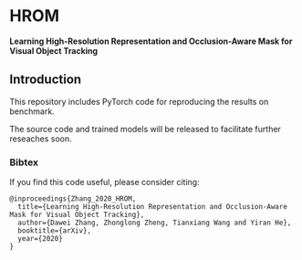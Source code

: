 # HROM
**Learning High-Resolution Representation and Occlusion-Aware Mask for Visual Object Tracking**

## Introduction

This repository includes PyTorch code for reproducing the results on benchmark.

The source code and trained models will be released to facilitate further reseaches soon.

### Bibtex
If you find this code useful, please consider citing:

```
@inproceedings{Zhang_2020_HROM,
  title={Learning High-Resolution Representation and Occlusion-Aware Mask for Visual Object Tracking},
  author={Dawei Zhang, Zhonglong Zheng, Tianxiang Wang and Yiran He},
  booktitle={arXiv},
  year={2020}
}
```
